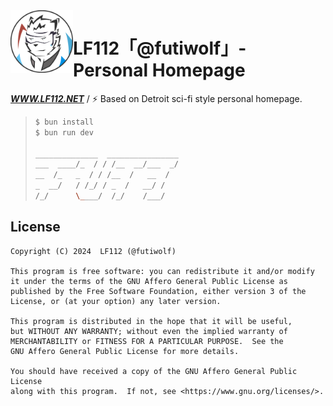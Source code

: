 <a href="https://www.futiwolf.com">
    <img alt="futiwolf" src="./futi.svg" style="width: 100px; height: 100px;" align="left">
</a>

<div>

# LF112「@futiwolf」- Personal Homepage

**_<a href="https://www.lf112.net">WWW.LF112.NET</a>_** / ⚡️ Based on Detroit sci-fi style personal homepage.

</div>

> ```bash
> $ bun install
> $ bun run dev
>
> ______________  ________________
> ___  ____/_  / / /__  __/___  _/
> __  /_   _  / / /__  /   __  /
> _  __/   / /_/ / _  /   __/ /
> /_/      \____/  /_/    /___/
> ```

## License

    Copyright (C) 2024  LF112 (@futiwolf)

    This program is free software: you can redistribute it and/or modify
    it under the terms of the GNU Affero General Public License as
    published by the Free Software Foundation, either version 3 of the
    License, or (at your option) any later version.

    This program is distributed in the hope that it will be useful,
    but WITHOUT ANY WARRANTY; without even the implied warranty of
    MERCHANTABILITY or FITNESS FOR A PARTICULAR PURPOSE.  See the
    GNU Affero General Public License for more details.

    You should have received a copy of the GNU Affero General Public License
    along with this program.  If not, see <https://www.gnu.org/licenses/>.
